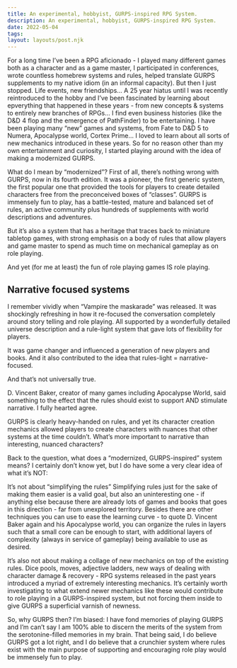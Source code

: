 ```yaml
---
title: An experimental, hobbyist, GURPS-inspired RPG System.
description: An experimental, hobbyist, GURPS-inspired RPG System.
date: 2022-05-04
tags: 
layout: layouts/post.njk
---
```

For a long time I’ve been a RPG aficionado - I played many different games both as a character and as a game master, I participated in conferences, wrote countless homebrew systems and rules, helped translate GURPS supplements to my native idiom (in an informal capacity). But then I just stopped. Life events, new friendships… A 25 year hiatus until I was recently reintroduced to the hobby and I’ve been fascinated by learning about epverything that happened in these years - from new concepts & systems to entirely new branches of RPGs… I find even business histories (like the D&D 4 flop and the emergence of PathFinder) to be entertaining. 
I have been playing many “new” games and systems, from Fate to D&D 5 to Numera, Apocalypse world, Cortex Prime... I loved to learn about all sorts of new mechanics introduced in these years. So for no reason other than my own entertainment and curiosity, I started playing around with the idea of making a modernized GURPS. 

What do I mean by “modernized”?
First of all, there’s nothing wrong with GURPS, now in its fourth edition. It was a pioneer, the first generic system, the first popular one that provided the tools for players to create detailed characters free from the preconceived boxes of “classes”. GURPS is immensely fun to play, has a battle-tested, mature and balanced set of rules, an active community plus hundreds of supplements with world descriptions and adventures. 

But it’s also a system that has a heritage that traces back to miniature tabletop games, with strong emphasis on a body of rules that allow players and game master to spend as much time on mechanical gameplay as on role playing. 

And yet (for me at least) the fun of role playing games IS role playing. 

## Narrative focused systems
I remember vividly when “Vampire the maskarade” was released. It was shockingly refreshing in how it re-focused the conversation completely around story telling and role playing. All supported by a wonderfully detailed universe description and a rule-light system that gave lots of flexibility for players. 

It was game changer and influenced a generation of new players and books. And it also contributed to the idea that rules-light = narrative-focused. 

And that’s not universally true. 

D. Vincent Baker, creator of many games including Apocalypse World, said something to the effect that the rules should exist to support AND stimulate narrative. I fully hearted agree.

GURPS is clearly heavy-handed on rules, and yet its character creation mechanics allowed players to create characters with nuances that other systems at the time couldn’t. What’s more important to narrative than interesting, nuanced characters? 

Back to the question, what does a “modernized, GURPS-inspired” system means? I certainly don’t know yet, but I do have some a very clear idea of what it’s NOT:

It’s not about “simplifying the rules”
Simplifying rules just for the sake of making them easier is a valid goal, but also an uninteresting one - if anything else because there are already lots of games and books that goes in this direction - far from unexplored territory. Besides there are other techniques you can use to ease the learning curve - to quote D. Vincent Baker again and his Apocalypse world, you can organize the rules in layers such that a small core can be enough to start, with additional layers of complexity (always in service of gameplay) being available to use as desired. 

It’s also not about making a collage of new mechanics on top of the existing rules. Dice pools, moves, adjective ladders, new ways of dealing with character damage & recovery - RPG systems released in the past years introduced a myriad of extremely interesting mechanics. It’s certainly worth investigating to what extend newer mechanics like these would contribute to role playing in a GURPS-inspired system, but not forcing them inside to give GURPS a superficial varnish of newness. 

So, why GURPS then?
I’m biased: I have fond memories of playing GURPS and I’m can’t say I am 100% able to discern the merits of the system from the serotonine-filled memories in my brain. That being said, I do believe GURPS got a lot right, and I do believe that a crunchier system where rules exist with the main purpose of supporting and encouraging role play would be immensely fun to play. 


